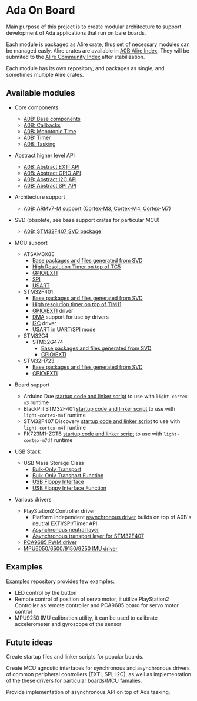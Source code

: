 # Ada On Board

Main purpose of this project is to create modular architecture to support
development of Ada applications that run on bare boards.

Each module is packaged as Alire crate, thus set of necessary modules can be managed easly. Alire crates are available in [A0B Alire Index](https://github.com/godunko/a0b-alire-index). They will be submited to the [Alire Community Index](https://github.com/alire-project/alire-index) after stabilization.

Each module has its own repository, and packages as single, and sometimes multiple Alire crates.

## Available modules

 * Core components
   * [A0B: Base components](https://github.com/godunko/a0b-base)
   * [A0B: Callbacks](https://github.com/godunko/a0b-callbacks)
   * [A0B: Monotonic Time](https://github.com/godunko/a0b-time)
   * [A0B: Timer](https://github.com/godunko/a0b-timer)
   * [A0B: Tasking](https://github.com/godunko/a0b-tasking)
 * Abstract higher level API
   * [A0B: Abstract EXTI API](https://github.com/godunko/a0b-exti)
   * [A0B: Abstract GPIO API](https://github.com/godunko/a0b-gpio)
   * [A0B: Abstract I2C API](https://github.com/godunko/a0b-i2c)
   * [A0B: Abstract SPI API](https://github.com/godunko/a0b-spi)
 * Architecture support
   * [A0B: ARMv7-M support (Cortex-M3, Cortex-M4, Cortex-M7)](https://github.com/godunko/a0b-armv7m)
 * SVD (obsolete, see base support crates for particular MCU)
   * [A0B: STM32F407 SVD package](https://github.com/godunko/a0b-svd-stm32f407)
 * MCU support
   * ATSAM3X8E 
     * [Base packages and files generated from SVD](https://github.com/godunko/a0b-atsam3x8e)
     * [High Resolution Timer on top of TC5](https://github.com/godunko/a0b-atsam3x8e-tc5_timer)
     * [GPIO/EXTI](https://github.com/godunko/a0b-atsam3x8e-gpio)
     * [SPI](https://github.com/godunko/a0b-atsam3x8e-spi)
     * [USART](https://github.com/godunko/a0b-atsam3x8e-usart)
   * STM32F401
     * [Base packages and files generated from SVD](https://github.com/godunko/a0b-stm32f401)
     * [High resolution timer on top of TIM11](https://github.com/godunko/a0b-stm32f401-tim11_timer)
     * [GPIO/EXTI](https://github.com/godunko/a0b-stm32f401-gpio) driver
     * [DMA](https://github.com/godunko/a0b-stm32f401-dma) support for use by drivers
     * [I2C](https://github.com/godunko/a0b-stm32f401-i2c) driver
     * [USART](https://github.com/godunko/a0b-stm32f401-usart) in UART/SPI mode
   * STM32G4
     * STM32G474
       * [Base packages and files generated from SVD](https://github.com/godunko/a0b-stm32g474)
       * [GPIO/EXTI](https://github.com/godunko/a0b-stm32g474-gpio)
   * STM32H723
     * [Base packages and files generated from SVD](https://github.com/godunko/a0b-stm32h723)
     * [GPIO/EXTI](https://github.com/godunko/a0b-stm32h723-gpio)
 * Board support
   * Arduino Due [startup code and linker script](https://github.com/godunko/light-startup) to use with `light-cortex-m3` runtime
   * BlackPill STM32F401 [startup code and linker script](https://github.com/godunko/light-startup) to use with `light-cortex-m4f` runtime
   * STM32F407 Discovery [startup code and linker script](https://github.com/godunko/light-startup) to use with `light-cortex-m4f` runtime
   * FK723M1-ZGT6 [startup code and linker script](https://github.com/godunko/light-startup) to use with `light-cortex-m7df` runtime
 * USB Stack
   * USB Mass Storage Class
     * [Bulk-Only Transport](https://github.com/godunko/a0b-usbmsc-bbb)
     * [Bulk-Only Transport Function](https://github.com/godunko/a0b-usbmsc-bbb-function)
     * [USB Floppy Interface](https://github.com/godunko/a0b-usbmsc-ufi)
     * [USB Floppy Interface Function](https://github.com/godunko/a0b-usbmsc-ufi-function)

 * Various drivers
   * PlayStation2 Controller driver
     * Platform independent [asynchronous driver](https://github.com/godunko/a0b-playstation2_controller) builds on top of A0B's neutral EXTI/SPI/Timer API
     * [Asynchronous neutral layer](https://github.com/godunko/a0b-playstation2_controller-async)
     * [Asynchronous transport layer for STM32F407](https://github.com/godunko/a0b-playstation2_controller-async-stm32f407)
   * [PCA9685 PWM driver](https://github.com/godunko/a0b-pca9685)
   * [MPU6050/6500/9150/9250 IMU driver](https://github.com/godunko/a0b-mpuxxxx)

## Examples

[Examples](https://github.com/godunko/a0b-examples) repository provides few examples:
  * LED control by the button
  * Remote control of position of servo motor, it utilize PlayStation2 Controller as remote controller and PCA9685 board for servo motor control
  * MPU9250 IMU calibration utility, it can be used to calibrate accelerometer and gyroscope of the sensor

## Futute ideas

Create startup files and linker scripts for popular boards.

Create MCU agnostic interfaces for synchronous and asynchronous drivers of common peripheral controllers (EXTI, SPI, I2C), as well as implementation of the these drivers for particular boards/MCU famalies. 

Provide implementation of asynchronous API on top of Ada tasking.
